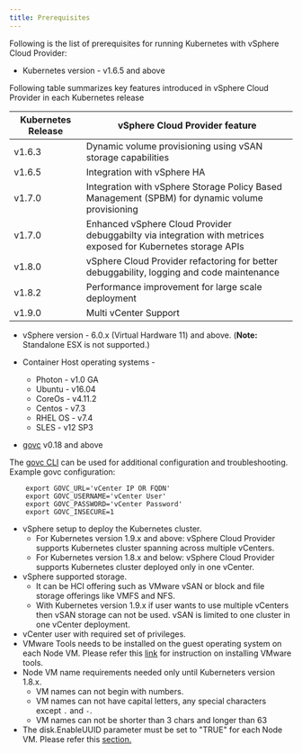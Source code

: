 ```yaml
---
title: Prerequisites
---
```


Following is the list of prerequisites for running Kubernetes with vSphere Cloud Provider:

* Kubernetes version - v1.6.5 and above

Following table summarizes key features introduced in vSphere Cloud Provider in each Kubernetes release

| Kubernetes Release | vSphere Cloud Provider feature |
| ------ | ------ |
| v1.6.3 | Dynamic volume provisioning using vSAN storage capabilities |
| v1.6.5 | Integration with vSphere HA |
| v1.7.0 | Integration with vSphere Storage Policy Based Management (SPBM) for dynamic volume provisioning |
| v1.7.0 | Enhanced vSphere Cloud Provider debuggabilty via integration with metrices exposed for Kubernetes storage APIs |
| v1.8.0 | vSphere Cloud Provider refactoring for better debuggability, logging and code maintenance |
| v1.8.2 | Performance improvement for large scale deployment |
| v1.9.0 | Multi vCenter Support |

* vSphere version - 6.0.x (Virtual Hardware 11) and above. (**Note:** Standalone ESX is not supported.)

* Container Host operating systems -
    - Photon - v1.0 GA
    - Ubuntu - v16.04
    - CoreOs - v4.11.2
    - Centos  - v7.3
    - RHEL OS -  v7.4
    - SLES - v12 SP3

* [govc](https://github.com/vmware/govmomi/releases) v0.18 and above

The [govc CLI](https://github.com/vmware/govmomi/tree/master/govc#govc) can be used for additional configuration and troubleshooting.  Example govc
configuration:

        export GOVC_URL='vCenter IP OR FQDN'
        export GOVC_USERNAME='vCenter User'
        export GOVC_PASSWORD='vCenter Password'
        export GOVC_INSECURE=1

* vSphere setup to deploy the Kubernetes cluster.
   - For Kubernetes version 1.9.x and above: vSphere Cloud Provider supports Kubernetes cluster spanning across multiple vCenters.
   - For Kubernetes version 1.8.x and below: vSphere Cloud Provider supports Kubernetes cluster deployed only in one vCenter.
* vSphere supported storage.
    - It can be HCI offering such as VMware vSAN or block and file storage offerings like VMFS and NFS.
    - With Kubernetes version 1.9.x if user wants to use multiple vCenters then vSAN storage can not be used. vSAN is limited to one cluster in one vCenter deployment.
* vCenter user with required set of privileges.
* VMware Tools needs to be installed on the guest operating system on each Node VM. Please refer this [link](https://docs.vmware.com/en/VMware-vSphere/6.5/com.vmware.vsphere.html.hostclient.doc/GUID-ED3ECA21-5763-4919-8947-A819A17980FB.html) for instruction on installing VMware tools.
* Node VM name requirements needed only until Kuberneters version 1.8.x.
    - VM names can not begin with numbers.
    - VM names can not have capital letters, any special characters except `.` and `-`.
    - VM names can not be shorter than 3 chars and longer than 63
* The disk.EnableUUID parameter must be set to "TRUE" for each Node VM. Please refer this [section.](/vsphere-storage-for-kubernetes/documentation/existing.html#enable-disk-uuid-on-node-virtual-machines)

